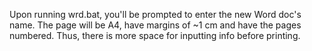 Upon running wrd.bat, you'll be prompted to enter the new Word doc's name.
The page will be A4, have margins of ~1 cm and have the pages numbered. Thus, there is more space for inputting info before printing.
